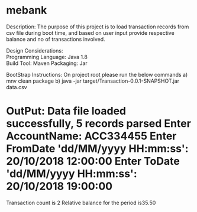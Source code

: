 # mebank
Description: The purpose of this project is to load transaction records from csv file during boot time, and based on user input provide respective balance and no of transactions involved.

Design Considerations:
</br>
    Programming Language: Java 1.8
  </br>
    Build Tool: Maven
    Packaging: Jar

BootStrap Instructions:
  On project root please run the below commands
     a) mnv clean package
     b) java -jar target/Transaction-0.0.1-SNAPSHOT.jar data.csv
   
   OutPut: 
Data file loaded successfully, 5 records parsed
Enter AccountName:
ACC334455
Enter FromDate 'dd/MM/yyyy HH:mm:ss':
 20/10/2018 12:00:00 
Enter ToDate 'dd/MM/yyyy HH:mm:ss':
20/10/2018 19:00:00            
========================================================
Transaction count is 2
Relative balance for the period is35.50

    
